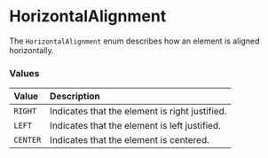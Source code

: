 # HorizontalAlignment

The `HorizontalAlignment` enum describes how an element is aligned horizontally.

### Values <a id="values"></a>

| Value | Description |
| :--- | :--- |
| `RIGHT` | Indicates that the element is right justified. |
| `LEFT` | Indicates that the element is left justified. |
| `CENTER` | Indicates that the element is centered. |

